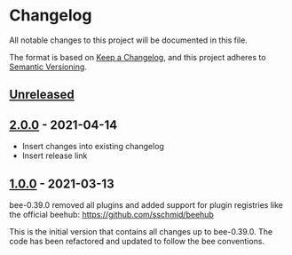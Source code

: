# Changelog
All notable changes to this project will be documented in this file.

The format is based on [Keep a Changelog](https://keepachangelog.com/en/1.0.0/),
and this project adheres to [Semantic Versioning](https://semver.org/spec/v2.0.0.html).

## [Unreleased]

## [2.0.0] - 2021-04-14
- Insert changes into existing changelog
- Insert release link

## [1.0.0] - 2021-03-13
bee-0.39.0 removed all plugins and added support for plugin registries
like the official beehub: https://github.com/sschmid/beehub

This is the initial version that contains all changes up to bee-0.39.0.
The code has been refactored and updated to follow the bee conventions.

[Unreleased]: https://github.com/sschmid/bee-changelog/compare/2.0.0...HEAD
[2.0.0]: https://github.com/sschmid/bee-changelog/compare/1.0.0...2.0.0
[1.0.0]: https://github.com/sschmid/bee-changelog/releases/tag/1.0.0
